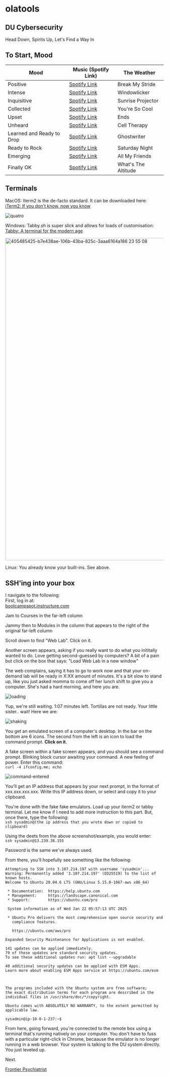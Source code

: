 # olatools

## DU Cybersecurity 
Head Down, Spirits Up, Let's Find a Way In

## To Start, Mood
| Mood                         | Music (Spotify Link)                                                        | The Weather |
|------------------------------|-----------------------------------------------------------------------------|---|
| Positive                     | [Spotify Link](https://open.spotify.com/track/1mCsF9Tw4AkIZOjvZbZZdT?si=82153e62cedd4c97) | Break My Stride |
| Intense                      | [Spotify Link](https://open.spotify.com/track/409z4jUHpq7eIkg3N3FzZh?si=e2fae5de740d409d) | Windowlicker |
| Inquisitive                  | [Spotify Link](https://open.spotify.com/track/2dTrqoMmFNPBXkM9YeE8Ug?si=cd6bc749ecb04aa9) | Sunrise Projector |
| Collected                    | [Spotify Link](https://open.spotify.com/track/45956r7fKLUhPjFUstiBj5?si=d5a412af1802453c) | You're So Cool |
| Upset                        | [Spotify Link](https://open.spotify.com/track/68KTyr6YicT512yiOvNSM1?si=15cae048612046ee) | Ends |
| Unheard                      | [Spotify Link](https://open.spotify.com/track/5wvxRlpUTSX9CE52yFZsIY?si=59f8e55d58654d8b) | Cell Therapy |
| Learned and Ready to Drop    | [Spotify Link](https://open.spotify.com/track/5Nn2Dj7OQsGL6pgQ9iIzPp?si=71bc4c2cb54c4736) | Ghostwriter |
| Ready to Rock                | [Spotify Link](https://open.spotify.com/track/43sRETEzELOs53uyy4BGQ8?si=08684555d0c54949) | Saturday Night |
| Emerging                     | [Spotify Link](https://open.spotify.com/track/2Ud3deeqLAG988pfW0Kwcl?si=6d82d6182af64673) | All My Friends |
| Finally OK                   | [Spotify Link](https://open.spotify.com/track/3XT7cOVsRYUeD6r75QsO6r?si=21f8c70b97f5498a) | What's The Altitude |


## Terminals
MacOS: Iterm2 is the de-facto standard. It can be downloaded here:  
[iTerm2: If you don't know, now you know](https://iterm2.com)  

![quatro](https://github.com/user-attachments/assets/e4846692-5529-4ad4-986e-aaf4b22c2946)

Windows: Tabby.sh is super slick and allows for loads of customisation:  
[Tabby: A terminal for the modern age](https://tabby.sh)  

<img width="1024" alt="405485425-b7e438ae-106b-43ba-825c-3aaa6164a186 23 55 08" src="https://github.com/user-attachments/assets/d9ee6420-b19e-45b1-ae8f-75ccdb35f02b" />

Linux: You already know your built-ins. See above.

## SSH'ing into your box
I navigate to the following:  
First, log in at:  
<a href="https://bootcampspot.instructure.com" target="_new">bootcampspot.instructure.com</a>

Jam to Courses in the far-left column

Jammy then to Modules in the column that appears to the right of the original far-left column

Scroll down to find "Web Lab". Click on it.

Another screen appears, asking if you really want to do what you inititally wanted to do. Love getting second-guessed by computers? A bit of a pain but click on the box that says: "Load Web Lab in a new window"

The web complains, saying it has to go to work now and that your on-demand lab will be ready in X:XX amount of minutes. It's a bit slow to stand up, like you just asked momma to come off her lunch shift to give you a computer. She's had a hard morning, and here you are.

![loading](https://github.com/user-attachments/assets/52748ed2-6695-497c-aebe-fd17b89da1ca)

Yup, we're still waiting. 1:07 minutes left. Tortillas are not ready. Your little sister.. wait! Here we are:

![shaking](https://github.com/user-attachments/assets/a6c495a9-1ade-4ec2-ae25-4d1be7c65487)

You get an emulated screen of a computer's desktop. In the bar on the bottom are 6 icons. The second from the left is an icon to load the command prompt. <b>Click on it</b>.

A fake screen within a fake screen appears, and you should see a command prompt. Blinking block cursor awaiting your command. A new feeling of power. Enter this command:  
`curl -4 ifconfig.me; echo`

![command-entered](https://github.com/user-attachments/assets/19801180-e264-4ba8-bb71-e00cb441c869)

You'll get an IP address that appears by your next prompt, in the format of xxx.xxx.xxx.xxx. Write this IP address down, or select and copy it to your clipboard.

You're done with the fake fake emulators. Load up your iterm2 or tabby terminal. Let me know if I need to add more instruction to this part. But, once there, type the following:  
`ssh sysadmin@(the ip address that you wrote down or copied to clipboard)`  

Using the deets from the above screenshot/example, you would enter:  
`ssh sysadmin@13.239.38.155`

Password is the same we've always used.

From there, you'll hopefully see something like the following:  
```
Attempting to SSH into 3.107.214.197 with username 'sysadmin'...
Warning: Permanently added '3.107.214.197' (ED25519) to the list of known hosts.
Welcome to Ubuntu 20.04.6 LTS (GNU/Linux 5.15.0-1067-aws x86_64)

 * Documentation:  https://help.ubuntu.com
 * Management:     https://landscape.canonical.com
 * Support:        https://ubuntu.com/pro

 System information as of Wed Jan 22 05:57:13 UTC 2025

 * Ubuntu Pro delivers the most comprehensive open source security and
   compliance features.

   https://ubuntu.com/aws/pro

Expanded Security Maintenance for Applications is not enabled.

141 updates can be applied immediately.
79 of these updates are standard security updates.
To see these additional updates run: apt list --upgradable

40 additional security updates can be applied with ESM Apps.
Learn more about enabling ESM Apps service at https://ubuntu.com/esm



The programs included with the Ubuntu system are free software;
the exact distribution terms for each program are described in the
individual files in /usr/share/doc/*/copyright.

Ubuntu comes with ABSOLUTELY NO WARRANTY, to the extent permitted by
applicable law.

sysadmin@ip-10-0-1-237:~$
```

From here, going forward, you're connected to the remote box using a terminal that's running natively on your computer. You don't have to fuss with a particular right-click in Chrome, becaause the emulator is no longer running in a web browser. Your system is talking to the DU system directly. You just leveled up.

Next.

[Frontier Psychiatrist](https://open.spotify.com/track/3mPJHVpCvzykoxmWnYdnFq?si=789d4f381cd645a7)

